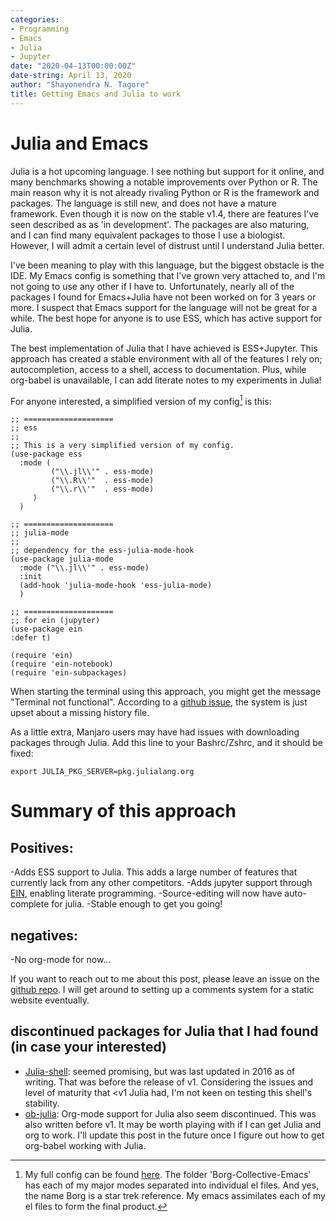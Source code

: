 ```yaml
---
categories:
- Programming
- Emacs
- Julia
- Jupyter
date: "2020-04-13T00:00:00Z"
date-string: April 13, 2020
author: "Shayonendra N. Tagore"
title: Getting Emacs and Julia to work
---
```


# Julia and Emacs

Julia is a hot upcoming language. I see nothing but support for it online, and many benchmarks showing a notable improvements over Python or R. The main reason why it is not already rivaling Python or R is the framework and packages. The language is still new, and does not have a mature framework. Even though it is now on the stable v1.4, there are features I've seen described as as 'in development'. The packages are also maturing, and I can find many equivalent packages to those I use a biologist. However, I will admit a certain level of distrust until I understand Julia better.

I've been meaning to play with this language, but the biggest obstacle is the IDE. My Emacs config
	is something that I've grown very attached to, and I'm not going to use any other if I have
to. Unfortunately, nearly all of the packages I found for Emacs+Julia have not been worked on for 3 years
or more. I suspect that Emacs support for the language will not be great for a while. The best hope for anyone is to use
ESS, which has active support for Julia.

<!-- https://github.com/gjkerns/ob-julia/blob/master/ob-julia-doc.org) (the guide to julia-org-mode on the website) was last update on 2017. -->

The best implementation of Julia that I have achieved is ESS+Jupyter. This approach has created a
stable environment with all of the features I rely on; autocompletion, access to a shell, access to
documentation. Plus, while org-babel is unavailable, I can add literate notes to my experiments in
Julia!

For anyone interested, a simplified version of my config[^1] is this:

```elisp
;; ====================
;; ess
;;
;; This is a very simplified version of my config.
(use-package ess
  :mode (
         ("\\.jl\\'" . ess-mode)
         ("\\.R\\'"  . ess-mode)
         ("\\.r\\'"  . ess-mode)
	 )
  )

;; ====================
;; julia-mode
;;
;; dependency for the ess-julia-mode-hook
(use-package julia-mode
  :mode ("\\.jl\\'" . ess-mode)
  :init
  (add-hook 'julia-mode-hook 'ess-julia-mode)
  )

;; ====================
;; for ein (jupyter)
(use-package ein
:defer t)

(require 'ein)
(require 'ein-notebook)
(require 'ein-subpackages)
```

When starting the terminal using this approach, you might get the message "Terminal not
functional". According to a [github issue](https://github.com/emacs-ess/ESS/issues/143), the system
is just upset about a missing history file.

As a little extra, Manjaro users may have had issues with downloading packages through Julia. Add this line to your Bashrc/Zshrc, and it should be fixed:

`export JULIA_PKG_SERVER=pkg.julialang.org`

# Summary of this approach
## Positives:
-Adds ESS support to Julia. This adds a large number of features that currently lack from any other competitors.
-Adds jupyter support through [EIN](https://github.com/millejoh/emacs-ipython-notebook), enabling literate programming.
-Source-editing will now have auto-complete for julia.
-Stable enough to get you going!

## negatives:

-No org-mode for now...

If you want to reach out to me about this post, please leave an issue on the [github repo](https://github.com/sntag/sntag.github.io/issues). I will get around to setting up a comments system for a static website eventually.

## discontinued packages for Julia that I had found (in case your interested)

- [Julia-shell](https://github.com/dennisog/julia-shell-mode): seemed promising, but was last updated in 2016 as of writing. That was before the
release of v1. Considering the issues and level of maturity that <v1 Julia had, I'm not keen on
testing this shell's stability.
- [ob-julia](https://github.com/gjkerns/ob-julia/blob/master/ob-julia-doc.org): Org-mode support for Julia also seem discontinued. This was also written before v1. It
may be worth playing with if I can get Julia and org to work. I'll update this post in the future
once I figure out how to get org-babel working with Julia.



[^1]: My full config can be found [here](https://github.com/SNTag/.dotfiles/tree/master/emacs-26.2). The folder 'Borg-Collective-Emacs' has each of my major modes separated into individual el files. And yes, the name Borg is a star trek reference. My emacs assimilates each of my el files to form the final product.
